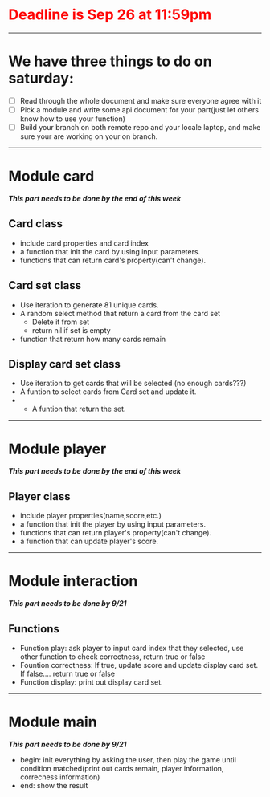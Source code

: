 # <font color=red>Deadline is Sep 26 at 11:59pm</font>
---


# We have three things to do on saturday:
+ [ ] Read through the whole document and make sure everyone agree with it
+ [ ] Pick a module and write some api document for your part(just let others know how to use your function)
+ [ ] Build your branch on both remote repo and your locale laptop, and make sure your are working on your on branch.

---
# Module card 

***This part needs to be done by the end of this week***

## Card class
+ include card properties and card index
+ a function that init the card by using input parameters.
+ functions that can return card's property(can't change).

## Card set class
+ Use iteration to generate 81 unique cards.
+ A random select method that return a card from the card set
  + Delete it from set
  + return nil if set is empty
+ function that return how many cards remain

## Display card set class
+ Use iteration to get cards that will be selected (no enough cards???)
+ A funtion to select cards from Card set and update it.
+ + A funtion that return the set.

---
# Module player 
***This part needs to be done by the end of this week***

## Player class
+ include player properties(name,score,etc.)
+ a function that init the player by using input parameters.
+ functions that can return player's property(can't change).
+ a function that can update player's score.
---
# Module interaction 
***This part needs to be done by 9/21***

## Functions
+ Function play: ask player to input card index that they selected, use other function to check correctness, return true or false
+ Fountion correctness: If true, update score and update display card set. If false.... return true or false
+ Function display: print out display card set.
---
# Module main
***This part needs to be done by 9/21***
+ begin: init everything by asking the user, then play the game until condition matched(print out cards remain, player information, correcness information)
+ end: show the result

